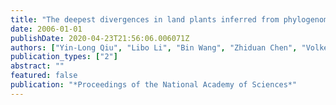 ```yaml
---
title: "The deepest divergences in land plants inferred from phylogenomic evidence"
date: 2006-01-01
publishDate: 2020-04-23T21:56:06.006071Z
authors: ["Yin-Long Qiu", "Libo Li", "Bin Wang", "Zhiduan Chen", "Volker Knoop", "Milena Groth-Malonek", "Olena Dombrovska", "Jungho Lee", "Livija Kent", "Joshua Rest"]
publication_types: ["2"]
abstract: ""
featured: false
publication: "*Proceedings of the National Academy of Sciences*"
---
```


